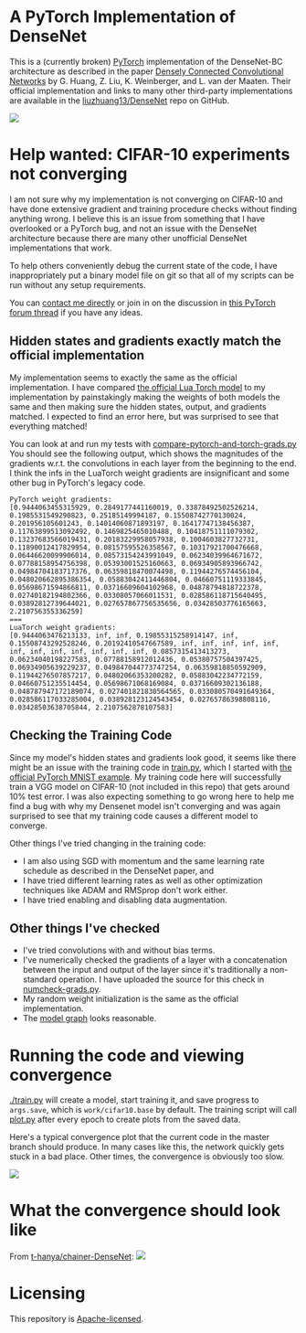 # A PyTorch Implementation of DenseNet

This is a (currently broken)
[PyTorch](http://pytorch.org/) implementation of the
DenseNet-BC architecture as described in the
paper [Densely Connected Convolutional Networks](https://arxiv.org/abs/1608.06993)
by G. Huang, Z. Liu, K. Weinberger, and L. van der Maaten.
Their official implementation and links to many other
third-party implementations are available in the
[liuzhuang13/DenseNet](https://github.com/liuzhuang13/DenseNet)
repo on GitHub.

![](images/header.png)

# Help wanted: CIFAR-10 experiments not converging

I am not sure why my implementation is not converging
on CIFAR-10 and have done extensive gradient and
training procedure checks without finding anything wrong.
I believe this is an issue from something that I have
overlooked or a PyTorch bug, and not an issue with
the DenseNet architecture because there are many other
unofficial DenseNet implementations that work.

To help others conveniently debug the current state
of the code, I have inappropriately put a binary model
file on git so that all of my scripts can be run
without any setup requirements.

You can [contact me directly](http://bamos.github.io/)
or join in on the discussion in
[this PyTorch forum thread](https://discuss.pytorch.org/t/help-debugging-densenet-model-on-cifar-10/412)
if you have any ideas.

## Hidden states and gradients exactly match the official implementation

My implementation seems to exactly the
same as the official implementation.
I have compared
[the official Lua Torch model](https://github.com/liuzhuang13/DenseNet)
to my implementation by painstakingly making the weights
of both models the same and then making sure
the hidden states, output, and gradients matched.
I expected to find an error here, but
was surprised to see that everything matched!

You can look at and run my tests with
[compare-pytorch-and-torch-grads.py](compare-pytorch-and-torch-grads.py)
You should see the following output, which shows
the magnitudes of the gradients w.r.t. the
convolutions in each layer from the beginning to the end.
I think the infs in the LuaTorch weight gradients
are insignificant and some other bug in PyTorch's
legacy code.

```
PyTorch weight gradients:
[0.9444063455315929, 0.2849177441160019, 0.33878492502526214, 0.1985531549290823, 0.25185149994187, 0.15508742770130024, 0.201956105601243, 0.14014060871893197, 0.16417747138456387, 0.11763899513092492, 0.1469825465010488, 0.10418751111079302, 0.13237683566019431, 0.20183229958057938, 0.1004603827732731, 0.11890012417829954, 0.08157595526358567, 0.10317921700476668, 0.06446620099906014, 0.08573154243991049, 0.06234039964671672, 0.07788158954756398, 0.05393001525160663, 0.06934905893966742, 0.04984704183717376, 0.06359818470074498, 0.11944276574456104, 0.048020662895386354, 0.05883042411446804, 0.04660751119333845, 0.05698671594866811, 0.03716609604102968, 0.04878794818722378, 0.02740182194802366, 0.03308057066011531, 0.028586118715640495, 0.03892812739644021, 0.027657867756535656, 0.03428503776165663, 2.210756355336259]
===
LuaTorch weight gradients:
[0.9444063476213133, inf, inf, 0.19855315258914147, inf, 0.15508743292528246, 0.20192410547667589, inf, inf, inf, inf, inf, inf, inf, inf, inf, inf, inf, inf, 0.0857315413413273, 0.06234040198227583, 0.07788158912012436, 0.05380757504397425, 0.06934905639229237, 0.049847044773747254, 0.06359818850592909, 0.11944276507857217, 0.04802066353200282, 0.05883042234772159, 0.04660751235514454, 0.05698671068169084, 0.03716609302136188, 0.048787947172189074, 0.027401821830564565, 0.033080570491649364, 0.028586117033285004, 0.038928123124543454, 0.02765786398808116, 0.03428503638705844, 2.2107562878107583]
```

## Checking the Training Code

Since my model's hidden states and gradients look good, it seems like
there might be an issue with the training code in
[train.py](train.py), which I started with
[the official PyTorch MNIST example](https://github.com/pytorch/examples/blob/master/mnist/main.py).
My training code here will successfully train a VGG model
on CIFAR-10 (not included in this repo)
that gets around 10% test error.
I was also expecting something to go wrong here to help me
find a bug with why my Densenet model isn't converging
and was again surprised to see that my training code
causes a different model to converge.

Other things I've tried changing in the training code:
+ I am also using SGD with momentum and the same learning rate
schedule as described in the DenseNet paper, and
+ I have tried different learning rates as well
as other optimization techniques like ADAM and RMSprop
don't work either.
+ I have tried enabling and disabling data augmentation.

## Other things I've checked
+ I've tried convolutions with and without bias terms.
+ I've numerically checked the gradients of a layer with
a concatenation between the input and output of
the layer since it's traditionally a non-standard operation.
I have uploaded the source for this check in
[numcheck-grads.py](numcheck-grads.py).
+ My random weight initialization is the same as the
  official implementation.
+ The [model graph](./images/graph.png) looks reasonable.

# Running the code and viewing convergence

[./train.py](train.py) will create a model, start training it,
and save progress to `args.save`, which is
`work/cifar10.base` by default.
The training script will call [plot.py](plot.py) after
every epoch to create plots from the saved data.

Here's a typical convergence plot that the current
code in the master branch should produce.
In many cases like this, the network quickly gets stuck
in a bad place.
Other times, the convergence is obviously too slow.

![](images/bad-convergence.png)

# What the convergence should look like

From
[t-hanya/chainer-DenseNet](https://github.com/t-hanya/chainer-DenseNet):
![](https://github.com/t-hanya/chainer-DenseNet/raw/master/img/training_loss.png)

# Licensing

This repository is
[Apache-licensed](https://github.com/bamos/densenet.pytorch/blob/master/LICENSE).
